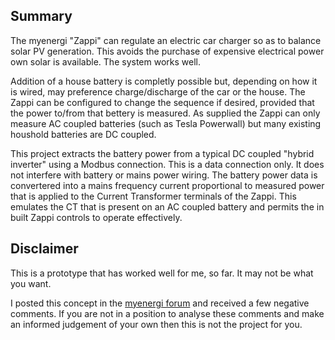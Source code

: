 ## Summary
The myenergi "Zappi" can regulate an electric car charger so as to balance solar PV generation.  This avoids the purchase of expensive electrical power own solar is available.  The system works well.  

Addition of a house battery is completly possible but, depending on how it is wired, may preference charge/discharge of the car or the house. The Zappi can be configured to change the sequence if desired, provided that the power to/from that bettery is measured.   As supplied the Zappi can only measure AC coupled batteries (such as Tesla Powerwall) but many existing houshold batteries are DC coupled.

This project extracts the battery power from a typical DC coupled "hybrid inverter" using a Modbus connection.  This is a data connection only.  It does not interfere with battery or mains power wiring.   The battery power data is convertered into a mains frequency current proportional to measured power that is applied to the Current Transformer terminals of the Zappi.  This emulates the CT that is present on an AC coupled battery and permits the in built Zappi controls to operate effectively.

## Disclaimer
This is a prototype that has worked well for me, so far.   It may not be what you want.

I posted this concept in the [myenergi forum](https://myenergi.info/viewtopic.php?p=132832#p132832) and received a few negative comments.  If you are not in a position to analyse these comments and make an informed judgement of your own then this is not the project for you.
